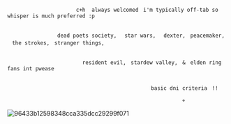 

                          c+h  always welcomedㅤi'm typically off-tab so whisper is much preferred :p


                    dead poets society,ㅤ star wars,ㅤ dexter,ㅤpeacemaker,ㅤthe strokes,ㅤstranger things,

  
                            resident evil,ㅤstardew valley,ㅤ&ㅤelden ring fans int pwease 

  
                                                  basic dni criteriaㅤ!!
  
                                                            ⌖ 

  ![96433b12598348cca335dcc29299f071](https://github.com/user-attachments/assets/268ee1e3-1d0c-4f5b-9441-62fac76c9d08)
